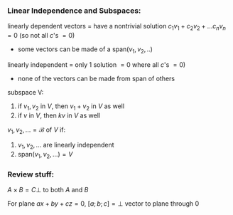 ### Linear Independence and Subspaces:

linearly dependent vectors $=$ have a nontrivial solution $c_1v_1+c_2v_2+...c_nv_n=0$ (so not all $c$'s $=0$)
- some vectors can be made of a $\mathrm{span}(v_1,v_2,..)$

linearly independent $=$ only 1 solution $=0$ where all $c$'s $=0$)
- none of the vectors can be made from $\mathrm{span}$ of others

subspace V:
1. if $v_1, v_2$ in $V$, then $v_1+v_2$ in $V$ as well
2. if $v$ in $V$, then $kv$ in $V$ as well

$v_1,v_2,...=\mathcal{B}$ of $V$ if:
1. $v_1, v_2, ...$ are linearly independent
2. $\mathrm{span}(v_1, v_2, ...)=V$

### Review stuff:
$A\times B=C\bot$ to both $A$ and $B$

For plane $ax+by+cz=0$, $[a;b;c]=\bot$ vector to plane through $0$

